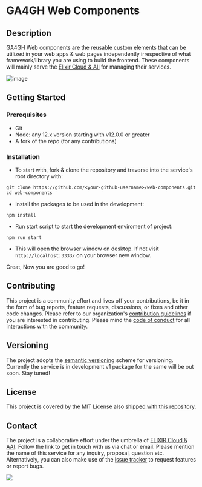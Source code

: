 # GA4GH Web Components

## Description

GA4GH Web components are the reusable custom elements that can be utilized in your web apps & web pages independently irrespective of what framework/library you are using to build the frontend. These components will mainly serve the [Elixir Cloud & AII](https://github.com/elixir-cloud-aai/) for managing their services.

![image](https://user-images.githubusercontent.com/58766532/120885223-6f566080-c605-11eb-8831-d966c84a1cbf.png)

## Getting Started

### Prerequisites
- Git
- Node: any 12.x version starting with v12.0.0 or greater
- A fork of the repo (for any contributions)

### Installation

- To start with, fork & clone the repository and traverse into the service's root directory with:

```
git clone https://github.com/<your-github-username>/web-components.git
cd web-components
```

- Install the packages to be used in the development:

```
npm install
```

- Run start script to start the development enviroment of project:

```
npm run start
```

- This will open the browser window on desktop. If not visit `http://localhost:3333/` on your browser new window.

Great, Now you are good to go!

## Contributing

This project is a community effort and lives off your contributions, be it in
the form of bug reports, feature requests, discussions, or fixes and other code
changes. Please refer to our organization's [contribution
guidelines](https://github.com/elixir-cloud-aai/elixir-cloud-aai/blob/dev/CONTRIBUTING.md) if you are interested in contributing.
Please mind the [code of conduct](https://github.com/elixir-cloud-aai/elixir-cloud-aai/blob/dev/CODE_OF_CONDUCT.md) for all interactions with
the community.

## Versioning

The project adopts the [semantic versioning](https://semver.org/) scheme for versioning.
Currently the service is in development v1 package for the same will be out soon. Stay tuned!

## License

This project is covered by the MIT License also
[shipped with this repository](https://github.com/git-anurag-hub/web-components/blob/master/LICENSE).

## Contact

The project is a collaborative effort under the umbrella of [ELIXIR Cloud &
AAI](https://github.com/elixir-cloud-aai/). Follow the link to get in touch with us via chat or email.
Please mention the name of this service for any inquiry, proposal, question
etc. Alternatively, you can also make use of the [issue
tracker](https://github.com/git-anurag-hub/web-components/issues) to request features or report bugs.

[<img src="https://img.shields.io/badge/-Built%20With%20Stencil-16161d.svg?logo=data%3Aimage%2Fsvg%2Bxml%3Bbase64%2CPD94bWwgdmVyc2lvbj0iMS4wIiBlbmNvZGluZz0idXRmLTgiPz4KPCEtLSBHZW5lcmF0b3I6IEFkb2JlIElsbHVzdHJhdG9yIDE5LjIuMSwgU1ZHIEV4cG9ydCBQbHVnLUluIC4gU1ZHIFZlcnNpb246IDYuMDAgQnVpbGQgMCkgIC0tPgo8c3ZnIHZlcnNpb249IjEuMSIgaWQ9IkxheWVyXzEiIHhtbG5zPSJodHRwOi8vd3d3LnczLm9yZy8yMDAwL3N2ZyIgeG1sbnM6eGxpbms9Imh0dHA6Ly93d3cudzMub3JnLzE5OTkveGxpbmsiIHg9IjBweCIgeT0iMHB4IgoJIHZpZXdCb3g9IjAgMCA1MTIgNTEyIiBzdHlsZT0iZW5hYmxlLWJhY2tncm91bmQ6bmV3IDAgMCA1MTIgNTEyOyIgeG1sOnNwYWNlPSJwcmVzZXJ2ZSI%2BCjxzdHlsZSB0eXBlPSJ0ZXh0L2NzcyI%2BCgkuc3Qwe2ZpbGw6I0ZGRkZGRjt9Cjwvc3R5bGU%2BCjxwYXRoIGNsYXNzPSJzdDAiIGQ9Ik00MjQuNywzNzMuOWMwLDM3LjYtNTUuMSw2OC42LTkyLjcsNjguNkgxODAuNGMtMzcuOSwwLTkyLjctMzAuNy05Mi43LTY4LjZ2LTMuNmgzMzYuOVYzNzMuOXoiLz4KPHBhdGggY2xhc3M9InN0MCIgZD0iTTQyNC43LDI5Mi4xSDE4MC40Yy0zNy42LDAtOTIuNy0zMS05Mi43LTY4LjZ2LTMuNkgzMzJjMzcuNiwwLDkyLjcsMzEsOTIuNyw2OC42VjI5Mi4xeiIvPgo8cGF0aCBjbGFzcz0ic3QwIiBkPSJNNDI0LjcsMTQxLjdIODcuN3YtMy42YzAtMzcuNiw1NC44LTY4LjYsOTIuNy02OC42SDMzMmMzNy45LDAsOTIuNywzMC43LDkyLjcsNjguNlYxNDEuN3oiLz4KPC9zdmc%2BCg%3D%3D&colorA=16161d&style=flat-square"/>](https://stenciljs.com/docs/getting-started)

